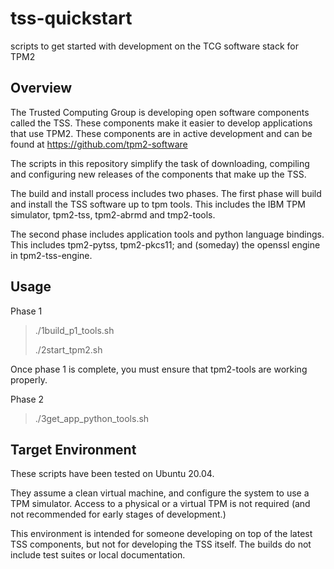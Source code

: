 # tss-quickstart
scripts to get started with development on the TCG software stack for TPM2

## Overview
The Trusted Computing Group is developing open software components called the TSS.  These components make it easier to develop applications that use TPM2.  These components are in active development and can be found at https://github.com/tpm2-software 

The scripts in this repository simplify the task of downloading, compiling and configuring new releases of the components that make up the TSS.

The build and install process includes two phases.  The first phase will build and install the TSS software up to tpm tools.  This includes the IBM TPM simulator, tpm2-tss, tpm2-abrmd and tmp2-tools.

The second phase includes application tools and python language bindings.
This includes tpm2-pytss, tpm2-pkcs11; and (someday) the openssl engine in tpm2-tss-engine. 


## Usage

Phase 1

> ./1build_p1_tools.sh
>
> ./2start_tpm2.sh

Once phase 1 is complete, you must ensure that tpm2-tools are working properly.  

Phase 2

> ./3get_app_python_tools.sh


## Target Environment
These scripts have been tested on Ubuntu 20.04.  

They assume a clean virtual machine, and configure the system to use a TPM simulator.  Access to a physical or a virtual TPM is not required (and not recommended for early stages of development.)

This environment is intended for someone developing on top of the latest TSS components, but not for developing the TSS itself.  The builds do not include test suites or local documentation.




